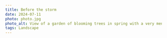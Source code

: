 ```yaml
---
title: Before the storm
date: 2024-07-11
photo: photo.jpg
photo_alt: View of a garden of blooming trees in spring with a very menacing sky
tags: Landscape
---
```

